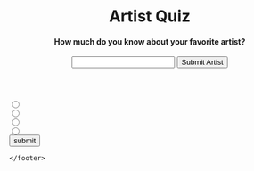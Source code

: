 <!DOCTYPE html>
<html lang="en">
<head>
    <title>Artist Quiz</title>
    <meta charset="UTF-8">
    <meta http-equiv="X-UA-Compatible" content="IE=edge">
    <meta name="viewport" content="width=device-width, initial-scale=1.0">
    <title>Document</title>
    <script src="https://code.jquery.com/jquery-3.6.0.min.js"></script>
    <script defer src="./JS/script.js"></script>
    <link rel="stylesheet" href="./CSS/style.css"></link>
    <link rel="preconnect" href="https://fonts.googleapis.com">
    <link rel="preconnect" href="https://fonts.gstatic.com" crossorigin>
    <link href="https://fonts.googleapis.com/css2?family=Chakra+Petch:wght@300&display=swap" rel="stylesheet">
</head>
<body>
    <header>
        <h1 id="head">Artist Quiz</h1>
        <h4>How much do you know about your favorite artist?</h4>
        <input id="searchBar"type="text"></input>
        <button id="submitArtist">Submit Artist</button>
    </header>
    <div id = "answers">
    <h3 id="question"></h3>
        <input type="radio" id="check0"><label for="check0" id = "answer0"></label><br>
        <input type="radio" id="check1"><label for="check1" id = "answer1"></label><br>
        <input type="radio" id="check2"><label for="check2" id = "answer2"></label><br>
        <input type="radio" id="check3"><label for="check3" id = "answer3"></label><br>
        <button id = "submitAnswer">submit</button>
    </div>
    <footer id = "Results">

    </footer>
</body>
</html>
